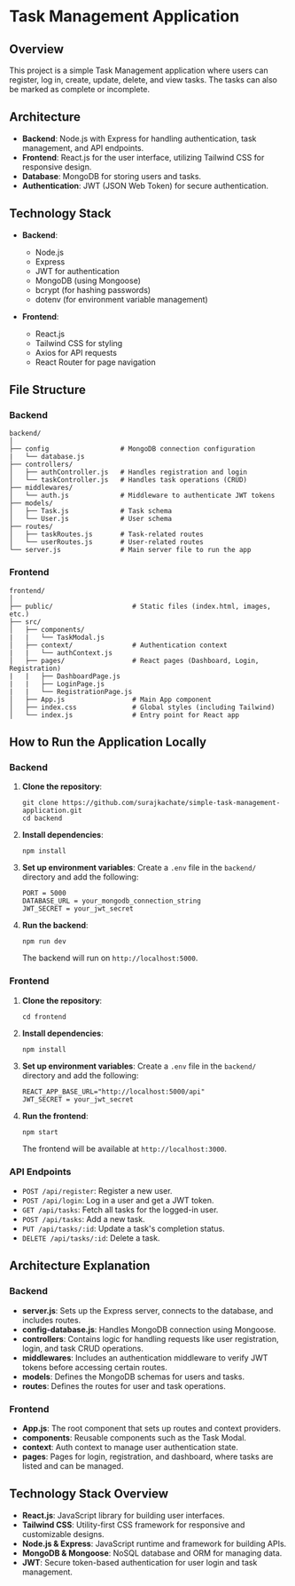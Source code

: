 # Task Management Application

## Overview

This project is a simple Task Management application where users can register, log in, create, update, delete, and view tasks. The tasks can also be marked as complete or incomplete.

## Architecture

- **Backend**: Node.js with Express for handling authentication, task management, and API endpoints.
- **Frontend**: React.js for the user interface, utilizing Tailwind CSS for responsive design.
- **Database**: MongoDB for storing users and tasks.
- **Authentication**: JWT (JSON Web Token) for secure authentication.

## Technology Stack

- **Backend**:
  - Node.js
  - Express
  - JWT for authentication
  - MongoDB (using Mongoose)
  - bcrypt (for hashing passwords)
  - dotenv (for environment variable management)

- **Frontend**:
  - React.js
  - Tailwind CSS for styling
  - Axios for API requests
  - React Router for page navigation

## File Structure

### Backend
```
backend/
│
├── config                  # MongoDB connection configuration
|   └── database.js
├── controllers/
│   ├── authController.js   # Handles registration and login
│   └── taskController.js   # Handles task operations (CRUD)
├── middlewares/
│   └── auth.js             # Middleware to authenticate JWT tokens
├── models/
│   ├── Task.js             # Task schema
│   └── User.js             # User schema
├── routes/
│   ├── taskRoutes.js       # Task-related routes
│   └── userRoutes.js       # User-related routes
└── server.js               # Main server file to run the app
```

### Frontend
```
frontend/
│
├── public/                    # Static files (index.html, images, etc.)
├── src/
│   ├── components/
|   |   └── TaskModal.js
│   ├── context/               # Authentication context
|   |   └── authContext.js
│   ├── pages/                 # React pages (Dashboard, Login, Registration)
|   |   ├── DashboardPage.js
|   |   ├── LoginPage.js
|   |   └── RegistrationPage.js
│   ├── App.js                 # Main App component
│   ├── index.css              # Global styles (including Tailwind)
│   └── index.js               # Entry point for React app
```

## How to Run the Application Locally

### Backend
1. **Clone the repository**:
   ```
   git clone https://github.com/surajkachate/simple-task-management-application.git
   cd backend
   ```

2. **Install dependencies**:
   ```
   npm install
   ```

3. **Set up environment variables**:
   Create a `.env` file in the `backend/` directory and add the following:
   ```
   PORT = 5000
   DATABASE_URL = your_mongodb_connection_string
   JWT_SECRET = your_jwt_secret
   ```

4. **Run the backend**:
   ```
   npm run dev
   ```

   The backend will run on `http://localhost:5000`.

### Frontend
1. **Clone the repository**:
   ```
   cd frontend
   ```

2. **Install dependencies**:
   ```
   npm install
   ```

3. **Set up environment variables**:
   Create a `.env` file in the `backend/` directory and add the following:
   ```
   REACT_APP_BASE_URL="http://localhost:5000/api"
   JWT_SECRET = your_jwt_secret
   ```

4. **Run the frontend**:
   ```
   npm start
   ```

   The frontend will be available at `http://localhost:3000`.

### API Endpoints
- `POST /api/register`: Register a new user.
- `POST /api/login`: Log in a user and get a JWT token.
- `GET /api/tasks`: Fetch all tasks for the logged-in user.
- `POST /api/tasks`: Add a new task.
- `PUT /api/tasks/:id`: Update a task's completion status.
- `DELETE /api/tasks/:id`: Delete a task.

## Architecture Explanation

### Backend
- **server.js**: Sets up the Express server, connects to the database, and includes routes.
- **config-database.js**: Handles MongoDB connection using Mongoose.
- **controllers**: Contains logic for handling requests like user registration, login, and task CRUD operations.
- **middlewares**: Includes an authentication middleware to verify JWT tokens before accessing certain routes.
- **models**: Defines the MongoDB schemas for users and tasks.
- **routes**: Defines the routes for user and task operations.

### Frontend
- **App.js**: The root component that sets up routes and context providers.
- **components**: Reusable components such as the Task Modal.
- **context**: Auth context to manage user authentication state.
- **pages**: Pages for login, registration, and dashboard, where tasks are listed and can be managed.

## Technology Stack Overview

- **React.js**: JavaScript library for building user interfaces.
- **Tailwind CSS**: Utility-first CSS framework for responsive and customizable designs.
- **Node.js & Express**: JavaScript runtime and framework for building APIs.
- **MongoDB & Mongoose**: NoSQL database and ORM for managing data.
- **JWT**: Secure token-based authentication for user login and task management.
